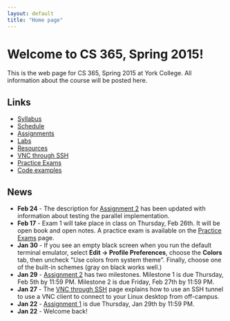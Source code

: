 ```yaml
---
layout: default
title: "Home page"
---
```


# Welcome to CS 365, Spring 2015!

This is the web page for CS 365, Spring 2015 at York College.  All information about the course will be posted here.

## Links

* [Syllabus](syllabus.html)
* [Schedule](schedule.html)
* [Assignments](assign/index.html)
* [Labs](labs/index.html)
* [Resources](resources.html)
* [VNC through SSH](vncSshTunnel.html)
* [Practice Exams](practice/index.html)
* [Code examples](examples/index.html)

## News

* **Feb 24** - The description for [Assignment 2](assign/assign02.html) has been updated with information about testing the parallel implementation.
* **Feb 17** - Exam 1 will take place in class on Thursday, Feb 26th.  It will be open book and open notes.  A practice exam is available on the [Practice Exams](practice/index.html) page.
* **Jan 30** - If you see an empty black screen when you run the default terminal emulator, select **Edit &rarr; Profile Preferences**, choose the **Colors** tab, then uncheck "Use colors from system theme".  Finally, choose one of the built-in schemes (gray on black works well.)
* **Jan 29** - [Assignment 2](assign/assign02.html) has two milestones.  Milestone 1 is due Thursday, Feb 5th by 11:59 PM.  Milestone 2 is due Friday, Feb 27th by 11:59 PM.
* **Jan 27** - The [VNC through SSH](vncSshTunnel.html) page explains how to use an SSH tunnel to use a VNC client to connect to your Linux desktop from off-campus.
* **Jan 22** - [Assignment 1](assign/assign01.html) is due Thursday, Jan 29th by 11:59 PM.
* **Jan 22** - Welcome back!
